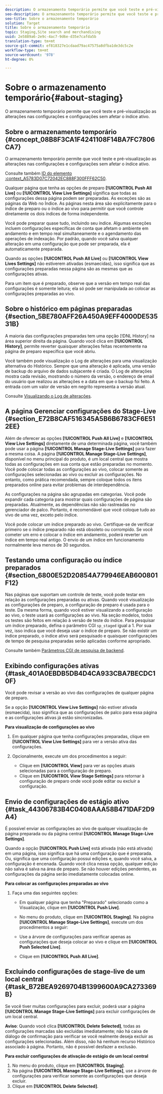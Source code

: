 ```yaml
---
description: O armazenamento temporário permite que você teste e pré-visualização as alterações nas configurações e configurações sem afetar o índice ativo.
seo-description: O armazenamento temporário permite que você teste e pré-visualização as alterações nas configurações e configurações sem afetar o índice ativo.
seo-title: Sobre o armazenamento temporário
solution: Target
title: Sobre o armazenamento temporário
topic: Staging,Site search and merchandising
uuid: 2e5889a6-2e9c-4ac7-9d6e-d35e7cafda5b
translation-type: tm+mt
source-git-commit: ef818327e1cdaad79ac47575a8dfba1de3dc5c2e
workflow-type: tm+mt
source-wordcount: '978'
ht-degree: 0%

---
```



# Sobre o armazenamento temporário{#about-staging}

O armazenamento temporário permite que você teste e pré-visualização as alterações nas configurações e configurações sem afetar o índice ativo.

## Sobre o armazenamento temporário {#concept_08B8F3CA1F4241108F14BA7FC7806CA7}

O armazenamento temporário permite que você teste e pré-visualização as alterações nas configurações e configurações sem afetar o índice ativo.

Consulte também [ID do elemento :context_A5783D07C72042EC888F300FFF62C50](c-about-simulator.md#context_A5783D07C72042EC8886F300FFF62C50).

Qualquer página que tenha as opções de preparo **[!UICONTROL Push All Live]** ou **[!UICONTROL View Live Settings]** significa que todas as configurações dessa página podem ser preparadas. As exceções são as páginas da Web no Índice. As páginas nesta área são explicitamente para o índice de preparo ou o índice ao vivo para permitir que você controle diretamente os dois índices de forma independente.

Você pode preparar quase tudo, incluindo seu índice. Algumas exceções incluem configurações específicas de conta que afetam o ambiente em andamento e em tempo real simultaneamente e o agendamento das operações de indexação. Por padrão, quando você salva qualquer alteração em uma configuração que pode ser preparada, ela é automaticamente preparada.

Quando as opções **[!UICONTROL Push All Live]** ou **[!UICONTROL View Lives Settings]** não estiverem ativadas (esmaecidas), isso significa que as configurações preparadas nessa página são as mesmas que as configurações ativas.

Para um item que é preparado, observe que a versão em tempo real das configurações é somente leitura; ela só pode ser manipulada ao colocar as configurações preparadas ao vivo.

## Sobre o histórico em páginas preparadas {#section_5BE780AFF26A450A9EFF4000DE53531B}

A maioria das configurações preparadas tem uma opção [!DNL History] na área superior direita da página. Quando você clica em **[!UICONTROL History]**, permite reverter quaisquer alterações feitas recentemente na página de preparo específica que você abriu.

Você também pode visualização o Log de alterações para uma visualização alternativa do Histórico. Sempre que uma alteração é aplicada, uma versão de backup do arquivo de dados subjacente é criada. O Log de alterações mostra cada revisão, mostrando o número da versão, o endereço de email do usuário que realizou as alterações e a data em que o backup foi feito. A entrada com um valor de versão em negrito representa a versão atual.

Consulte [Visualizando o Log de alterações](c-about-reports-menu/c-about-reports-menu.md#task_166F1156719F4B3D834BEA8E249C8057).

## A página Gerenciar configurações do Stage-Live {#section_E72B8CAF516345A5B6B6783CF6E512EE}

Além de oferecer as opções **[!UICONTROL Push All Live]** e **[!UICONTROL View Live Settings]** diretamente de uma determinada página, você também pode usar a página **[!UICONTROL Manage Stage-Live Settings]** para fazer a mesma coisa. A página **[!UICONTROL Manage Stage-Live Settings]**, disponível no menu principal do produto, é um local central que mostra todas as configurações em sua conta que estão preparadas no momento. Você pode colocar todas as configurações ao vivo, colocar somente as configurações selecionadas ao vivo ou excluir as configurações. No entanto, como prática recomendada, sempre coloque todos os itens preparados online para evitar problemas de interdependência.

As configurações na página são agrupadas em categorias. Você pode expandir cada categoria para mostrar quais configurações de página são preparadas. Atualmente, as dependências não são rastreadas no gerenciador de palco. Portanto, é recomendável que você coloque tudo ao vivo de uma vez, exceto pelo índice.

Você pode colocar um índice preparado ao vivo. Certifique-se de verificar primeiro se o índice preparado não está obsoleto ou corrompido. Se você cometer um erro e colocar o índice em andamento, poderá reverter um índice em tempo real antigo. O envio de um índice em funcionamento normalmente leva menos de 30 segundos.

## Testando uma configuração ou índice preparados {#section_6800E52D20854A779946EAB600801F12}

Nas páginas que suportam um controle de teste, você pode testar em relação às configurações preparadas ou ativas. Quando você visualização as configurações de preparo, a configuração de preparo é usada para o teste. Da mesma forma, quando você estiver visualizando a configuração ao vivo, o teste usará as configurações ao vivo. Na seção modelos, todos os testes são feitos em relação à versão de teste do índice. Para pesquisar um índice preparado, defina o parâmetro CGI `sp_staged` igual a 1. Por sua vez, isso indica que você deseja usar o índice de preparo. Se não existir um índice preparado, o índice ativo será pesquisado e quaisquer configurações de tempo de pesquisa preparadas serão aplicadas conforme apropriado.

Consulte também [Parâmetros CGI de pesquisa de backend](c-appendices/c-cgiparameters.md#reference_582E85C3886740C98FE88CA9DF7918E8).

## Exibindo configurações ativas {#task_401A0EBDB5DB4D4CA933CBA7BECDC10F}

Você pode revisar a versão ao vivo das configurações de qualquer página de preparo.

<!-- 

t_viewing_live_settings.xml

 -->

Se a opção **[!UICONTROL View Live Settings]** não estiver ativada (esmaecida), isso significa que as configurações de palco para essa página e as configurações ativas já estão sincronizadas.

**Para visualização de configurações ao vivo**

1. Em qualquer página que tenha configurações preparadas, clique em **[!UICONTROL View Live Settings]** para ver a versão ativa das configurações.
1. Opcionalmente, execute um dos procedimentos a seguir:

   * Clique em **[!UICONTROL View]** para ver as opções atuais selecionadas para a configuração de preparo.
   * Clique em **[!UICONTROL View Stage Settings]** para retornar à configuração de preparo onde você pode editar ou excluir a configuração.

## Envio de configurações de estágio ativo {#task_44306783B4C0408AAA58B471DAF2D9A4}

É possível enviar as configurações ao vivo de qualquer visualização de página preparada ou da página central **[!UICONTROL Manage Stage-Live Settings]**.

<!-- 

t_pushing_live_settings_live.xml

 -->

Quando a opção **[!UICONTROL Push Live]** está ativada (não está ativada) em uma página, isso significa que há uma configuração que é preparada. Ou, significa que uma configuração possui edições e, quando você salva, a configuração é encenada. Quando você clica nessa opção, qualquer edição não salva é salva na área de preparo. Se não houver edições pendentes, as configurações da página serão imediatamente colocadas online.

**Para colocar as configurações preparadas ao vivo**

1. Faça uma das seguintes opções:

   * Em qualquer página que tenha &quot;Preparado&quot; selecionado como a Visualização, clique em **[!UICONTROL Push Live]**.
   * No menu do produto, clique em **[!UICONTROL Staging]**. Na página **[!UICONTROL Manage Stage-Live Settings]**, execute um dos procedimentos a seguir:

   * Use a árvore de configurações para verificar apenas as configurações que deseja colocar ao vivo e clique em **[!UICONTROL Push Selected Live]**.
   * Clique em **[!UICONTROL Push All Live]**.

## Excluindo configurações de stage-live de um local central {#task_B72BEA9269704B1399600A9CA273369B}

Se você tiver muitas configurações para excluir, poderá usar a página **[!UICONTROL Manage Stage-Live Settings]** para excluir configurações de um local central.

<!-- 

t_deleting_staged_settings_from_a_central_location.xml

 -->

**Aviso**: Quando você clica  **[!UICONTROL Delete Selected]**, todas as configurações marcadas são excluídas imediatamente; não há caixa de diálogo de confirmação para verificar se você realmente deseja excluir as configurações selecionadas. Além disso, não há nenhum recurso Histórico associado à página. Portanto, não é possível desfazer a exclusão.

**Para excluir configurações de ativação de estágio de um local central**

1. No menu do produto, clique em **[!UICONTROL Staging]**.
1. Na página **[!UICONTROL Manage Stage-Live Settings]**, use a árvore de configurações para verificar somente as configurações que deseja excluir.
1. Clique em **[!UICONTROL Delete Selected]**.
